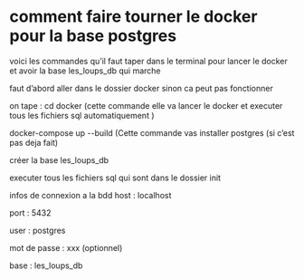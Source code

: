 # comment faire tourner le docker pour la base postgres

voici les commandes qu’il faut taper dans le terminal pour lancer le docker et avoir la base les_loups_db qui marche

faut d’abord aller dans le dossier docker sinon ca peut pas fonctionner

on tape :
cd docker (cette commande elle va lancer le docker et executer tous les fichiers sql automatiquement ) 



docker-compose up --build (Cette commande vas installer postgres (si c’est pas deja fait)



créer la base les_loups_db

executer tous les fichiers sql qui sont dans le dossier init

infos de connexion a la bdd
host : localhost

port : 5432

user : postgres

mot de passe : xxx (optionnel)

base : les_loups_db

